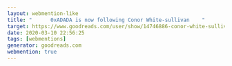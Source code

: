 ```yaml
---
layout: webmention-like
title: "      0xADADA is now following Conor White-sullivan    "
target: https://www.goodreads.com/user/show/14746886-conor-white-sullivan
date: 2020-03-10 22:56:25
tags: [webmentions]
generator: goodreads.com
webmention: true
---
```







